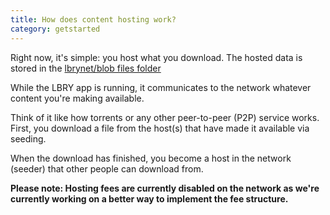```yaml
---
title: How does content hosting work?
category: getstarted
---
```


Right now, it's simple: you host what you download. The hosted data is stored in the [lbrynet/blob files folder](https://lbry.com/faq/lbry-directories)

While the LBRY app is running, it communicates to the network whatever content you're making available.

Think of it like how torrents or any other peer-to-peer (P2P) service works. First, you download a file from the host(s) that have made it available via seeding.

When the download has finished, you become a host in the network (seeder) that other people can download from.

**Please note: Hosting fees are currently disabled on the network as we're currently working on a better way to implement the fee structure.**
